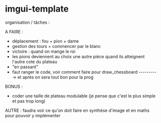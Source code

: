 # imgui-template

organisation / tâches : 

A FAIRE : 
- déplacement : fou + pion + dame 
- gestion des tours + commencer par le blanc
- victoire : quand on mange le roi
- les pions deviennent au choix une autre pièce quand ils atteignent l'autre cote du plateau 
- "en passant"
- faut ranger le code, voir comment faire pour draw_chessboard
----------> et après on sera tout bon pour la prog

BONUS : 
- coder une taille de plateau modulable (je pense que c'est le plus simple et pas trop long)

AUTRE : 
faudra voir ce qu'on doit faire en synthèse d'image et en maths pour pouvoir y implémenter